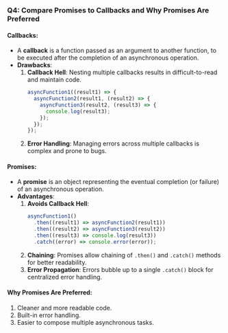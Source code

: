 ### **Q4: Compare Promises to Callbacks and Why Promises Are Preferred**

#### **Callbacks**:

- A **callback** is a function passed as an argument to another function, to be executed after the completion of an asynchronous operation.
- **Drawbacks**:
  1. **Callback Hell**: Nesting multiple callbacks results in difficult-to-read and maintain code.
     ```javascript
     asyncFunction1((result1) => {
       asyncFunction2(result1, (result2) => {
         asyncFunction3(result2, (result3) => {
           console.log(result3);
         });
       });
     });
     ```
  2. **Error Handling**: Managing errors across multiple callbacks is complex and prone to bugs.

#### **Promises**:

- A **promise** is an object representing the eventual completion (or failure) of an asynchronous operation.
- **Advantages**:
  1. **Avoids Callback Hell**:
     ```javascript
     asyncFunction1()
       .then((result1) => asyncFunction2(result1))
       .then((result2) => asyncFunction3(result2))
       .then((result3) => console.log(result3))
       .catch((error) => console.error(error));
     ```
  2. **Chaining**: Promises allow chaining of `.then()` and `.catch()` methods for better readability.
  3. **Error Propagation**: Errors bubble up to a single `.catch()` block for centralized error handling.

#### **Why Promises Are Preferred**:

1. Cleaner and more readable code.
2. Built-in error handling.
3. Easier to compose multiple asynchronous tasks.
